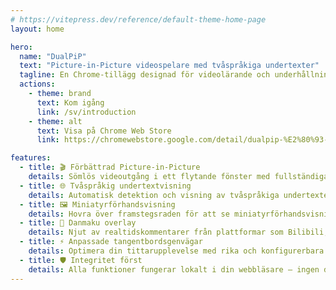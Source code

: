 ```yaml
---
# https://vitepress.dev/reference/default-theme-home-page
layout: home

hero:
  name: "DualPiP"
  text: "Picture-in-Picture videospelare med tvåspråkiga undertexter"
  tagline: En Chrome-tillägg designad för videolärande och underhållning som bryter igenom webbläsarens Picture-in-Picture begränsningar, erbjuder förbättrade upplevelser med tvåspråkiga undertexter, danmaku, miniatyrer och mer. Oavsett om du tittar på serier, onlinekurser eller lär dig språk, hjälper det dig att titta och lära samtidigt med dubbel effektivitet.
  actions:
    - theme: brand
      text: Kom igång
      link: /sv/introduction
    - theme: alt
      text: Visa på Chrome Web Store
      link: https://chromewebstore.google.com/detail/dualpip-%E2%80%93-bilingual-subti/ddkmobcljbfggkmibabekgpbighaogpn

features:
  - title: 🎬 Förbättrad Picture-in-Picture
    details: Sömlös videoutgång i ett flytande fönster med fullständiga uppspelningskontroller — multitasking utan att missa ett ögonblick.
  - title: 🌐 Tvåspråkig undertextvisning
    details: Automatisk detektion och visning av tvåspråkiga undertexter på stödda videosidor — perfekt för språkelever.
  - title: 🖼️ Miniatyrförhandsvisning
    details: Hovra över framstegsraden för att se miniatyrförhandsvisningar, vilket gör det enkelt att hitta nyckelscener.
  - title: 💬 Danmaku overlay
    details: Njut av realtidskommentarer från plattformar som Bilibili, NicoNico och livestreams, direkt i PiP-läge.
  - title: ⚡ Anpassade tangentbordsgenvägar
    details: Optimera din tittarupplevelse med rika och konfigurerbara tangentbordsgenvägar.
  - title: 🛡️ Integritet först
    details: Alla funktioner fungerar lokalt i din webbläsare — ingen datainsamling, helt säkert.
---
```

